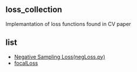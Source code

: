 ## loss_collection
Implemantation of loss functions found in CV paper

## list

- [Negative Sampling Loss(negLoss.py)](https://github.com/kefirski/pytorch_NEG_loss)
- [focalLoss](https://github.com/marvis/pytorch-yolo2/blob/master/FocalLoss.py)
